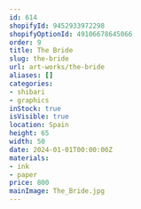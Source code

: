 ```yaml
---
id: 614
shopifyId: 9452933972298
shopifyOptionId: 49106678645066
order: 9
title: The Bride
slug: the-bride
url: art-works/the-bride
aliases: []
categories:
- shibari
- graphics
inStock: true
isVisible: true
location: Spain
height: 65
width: 50
date: 2024-01-01T00:00:00Z
materials:
- ink
- paper
price: 800
mainImage: The_Bride.jpg
---
```

